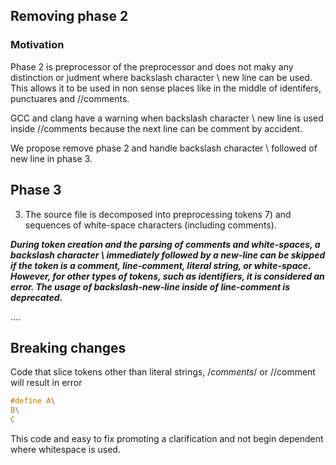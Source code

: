 ## Removing phase 2

### Motivation

Phase 2 is preprocessor of the preprocessor and does not maky any distinction or judment 
where backslash character \ new line can be used. This allows it to be used in non sense
places like in the middle of identifers, punctuares and //comments.

GCC and clang have a warning when backslash character \ new line  is used 
inside //comments because the next line can be comment by accident.

We propose remove phase 2 and handle backslash character \ followed of new line
in phase 3.


## Phase 3

3. The source file is decomposed into preprocessing tokens 7) and sequences of white-space
characters (including comments). 

_**During token creation and the parsing of comments and white-spaces, a backslash 
character \ immediately followed by a new-line can be skipped if the token is a 
comment, line-comment, literal string, or white-space. However, for other types 
of tokens, such as identifiers, it is considered an error. 
The usage of backslash-new-line inside of line-comment is deprecated.**_

....

## Breaking changes
 
Code that slice tokens other than literal strings, /*comments*/ or //comment will
result in error

```c
#define A\
B\
C
```

This code and easy to fix promoting  a clarification and not begin
dependent where whitespace is used.



